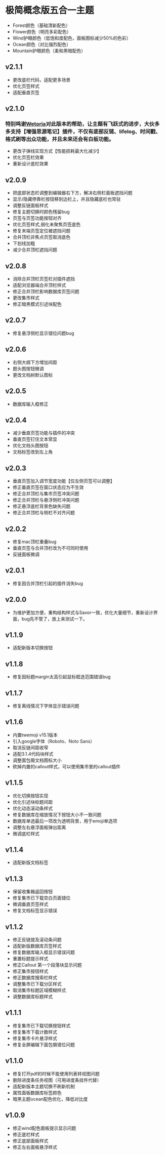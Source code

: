 # 极简概念版五合一主题

* Forest颜色（基础清新配色）
* Flower颜色（明亮多彩配色）
* Wind护眼颜色（低饱和度配色，面板图标减少50%的色彩）
* Ocean颜色（对比强烈配色）
* Mountain护眼颜色（柔和黑暗配色）



## v2.1.1
* 更改底栏代码，适配更多场景
* 优化页签样式
* 适配垂直页签


## v2.1.0
### 特别鸣谢[Wetoria](https://github.com/Wetoria)对此版本的帮助，让主题有飞跃式的进步，大伙多多支持【增强思源笔记】插件，不仅有底部反链、lifelog、时间戳、格式刷等出众功能，并且未来还会有白板功能。
* 更改子弹线实现方式【性能损耗最大化减少】
* 优化页签栏效果
* 重新设计底栏效果

## v2.0.9
* 把底部状态栏调整到编辑器右下方，解决右侧栏面板遮挡问题
* 显示/隐藏停靠栏按钮移到边栏上，并且隐藏底栏也常驻
* 调整反链面板样式
* 修复主题切换时颜色残留bug
* 页签与页签功能按钮对齐
* 优化页签样式,弱化未聚焦页签底色
* 修复末端页签定位被遮挡问题
* 合并顶栏非焦点页签取消底色
* 下划线加粗
* 减少合并顶栏遮挡问题

## v2.0.8
* 消除合并顶栏页签栏对插件遮挡
* 适配浏览器端合并顶栏样式
* 修正合并顶栏影响数据库页签问题
* 更改集市样式
* 修正暗黑模式引述块配色

## v2.0.7
* 修复悬浮侧栏显示错位问题bug

## v2.0.6
* 右侧大纲下方增加间距
* 题头图按钮微调
* 更改文档树默认图标

## v2.0.5
* 数据库输入框修正

## v2.0.4
* 减少垂直页签功能与插件的冲突
* 垂直页签钉住文本常显
* 优化文档头图按钮
* 文档标签改到左上角

## v2.0.3
* 垂直页签加入调节宽度功能【仅左侧页签可以调整】
* 修正垂直页签在窗口状态应为不生效
* 修正合并顶栏与集市页签冲突问题
* 修正合并顶栏与悬浮侧栏冲突问题
* 修正悬浮底栏背景色缺失问题
* 修正合并顶栏与侧栏不对齐问题

## v2.0.2
* 修复mac顶栏重叠bug
* 垂直页签与合并顶栏改为不可同时使用
* 反链面板微调

## v2.0.1
* 修复因合并顶栏引起的插件消失bug

## v2.0.0
* 为维护更加方便，重构结构样式与Savor一致，优化大量细节，重新设计界面，bug先不管了，放上来测试一下。

## v1.1.9
* 适配新版本切换按钮

## v1.1.8
* 修复因标题margin太高引起鼠标框选范围错误bug

## v1.1.7
* 修复离线情况下字体显示错误问题

## v1.1.6
* 内置twemoji v15.1版本
* 引入google字体（Roboto、Noto Sans）
* 取消反链间距收窄
* 适配3.1.4代码块样式
* 调整面包屑文档图标大小
* 砍掉内置的callout样式，可以使用集市里的callout插件

## v1.1.5
* 优化切换按钮实现
* 优化引述块标题间距
* 优化动态滚动条样式
* 修复数据库在缩放情况下按钮大小不一致问题
* 数据库单选最后一项改为透明背景，用于emoji单选项
* 调整左右悬浮面板弹出距离
* 微调底栏样式

## v1.1.4
* 适配新版文档标签

## v1.1.3
* 保留收集箱返回按钮
* 修复集市已下载空白页面错位
* 微调垂直页签样式
* 修复文档标签显示错误

## v1.1.2
* 修正反链提及滚动条问题
* 适配新版数据库页签样式
* 修复数据库输入框显示错误问题
* 重置标题提示样式
* 修正Callout 第一个段落块显示问题
* 修正集市按钮样式
* 修正数据库搜索栏样式
* 调整集市已下载分区样式
* 取消集市标题区域模糊样式
* 调整数据库标题样式


## v1.1.1
* 修复集市已下载切换按钮样式
* 修复集市下载计数样式
* 修复集市卡片悬浮样式
* 修复全屏编辑下面包屑错位问题

## v1.1.0
* 修复打开pdf的时候不能使用列表转视图问题
* 删除进度条任务视图（可用进度条挂件代替）
* 适配新版本主题切换不刷新机制
* 属性面板数据库标签颜色
* 暗黑主题ocean配色优化，降低对比度

## v1.0.9
* 修正wind配色面板提示显示问题
* 修正底栏样式
* 修正底部面板样式
* 修正左右面板悬浮样式
